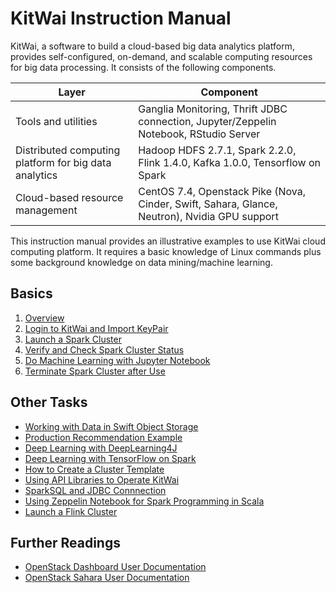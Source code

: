 # KitWai Instruction Manual

KitWai, a software to build a cloud-based big data analytics platform, provides self-configured, on-demand, and scalable computing resources for big data processing. It consists of the following components.

| Layer | Component |
|----|----|
| Tools and utilities | Ganglia Monitoring, Thrift JDBC connection, Jupyter/Zeppelin Notebook, RStudio Server |
| Distributed computing platform for big data analytics | Hadoop HDFS 2.7.1, Spark 2.2.0, Flink 1.4.0, Kafka 1.0.0, Tensorflow on Spark|
| Cloud-based resource management  | CentOS 7.4, Openstack Pike (Nova, Cinder, Swift, Sahara, Glance, Neutron), Nvidia GPU support |

This instruction manual provides an illustrative examples to use KitWai cloud computing platform. It requires a basic knowledge of Linux commands plus some background knowledge on data mining/machine learning.

## Basics
1. [Overview](overview.md)
2. [Login to KitWai and Import KeyPair](login/login.md)
3. [Launch a Spark Cluster](launchcluster/launchcluster.md)
4. [Verify and Check Spark Cluster Status](status/status.md)
5. [Do Machine Learning with Jupyter Notebook](jupyter/jupyter.md)
6. [Terminate Spark Cluster after Use](terminate/terminate.md)

## Other Tasks
- [Working with Data in Swift Object Storage](swift/swift.md)
- [Production Recommendation Example](als/als.md)
- [Deep Learning with DeepLearning4J](dl4j/dl4j.md)
- [Deep Learning with TensorFlow on Spark](tensorflow_on_spark/tensorflow_on_spark.md)
- [How to Create a Cluster Template](create_template/create_template.md)
- [Using API Libraries to Operate KitWai](apis/apis.md)
- [SparkSQL and JDBC Connnection](sparksql/sparksql.md)
- [Using Zeppelin Notebook for Spark Programming in Scala](zeppelin/zeppelin.md)
- [Launch a Flink Cluster](launchflink/launchflink.md)

## Further Readings

- [OpenStack Dashboard User Documentation](https://docs.openstack.org/sahara/latest/user/index.html)
- [OpenStack Sahara User Documentation](https://docs.openstack.org/sahara/latest/user/index.html)


